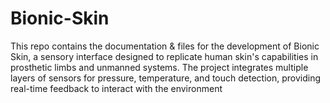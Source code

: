 # Bionic-Skin
This repo contains the documentation &amp; files for the development of Bionic Skin, a sensory interface designed to replicate human skin's capabilities in prosthetic limbs and unmanned systems. The project integrates multiple layers of sensors for pressure, temperature, and touch detection, providing real-time feedback to interact with the environment
